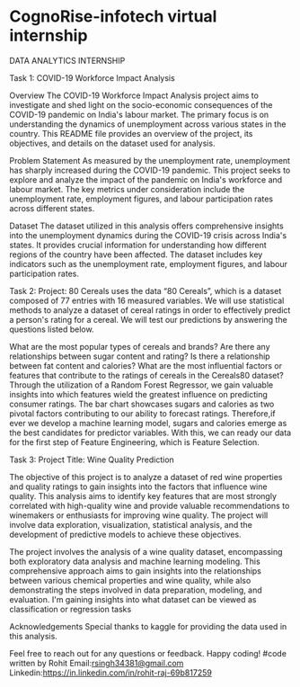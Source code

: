 # CognoRise-infotech virtual internship
DATA ANALYTICS INTERNSHIP

Task 1: COVID-19 Workforce Impact Analysis

Overview The COVID-19 Workforce Impact Analysis project aims to investigate and shed light on the socio-economic consequences of the COVID-19 pandemic on India's labour market. The primary focus is on understanding the dynamics of unemployment across various states in the country. This README file provides an overview of the project, its objectives, and details on the dataset used for analysis.

Problem Statement As measured by the unemployment rate, unemployment has sharply increased during the COVID-19 pandemic. This project seeks to explore and analyze the impact of the pandemic on India's workforce and labour market. The key metrics under consideration include the unemployment rate, employment figures, and labour participation rates across different states.

Dataset The dataset utilized in this analysis offers comprehensive insights into the unemployment dynamics during the COVID-19 crisis across India's states. It provides crucial information for understanding how different regions of the country have been affected. The dataset includes key indicators such as the unemployment rate, employment figures, and labour participation rates.

Task 2: Project: 80 Cereals uses the data “80 Cereals”, which is a dataset composed of 77 entries with 16 measured variables. We will use statistical methods to analyze a dataset of cereal ratings in order to effectively predict a person's rating for a cereal. We will test our predictions by answering the questions listed below.

What are the most popular types of cereals and brands?
Are there any relationships between sugar content and rating?
Is there a relationship between fat content and calories?
What are the most influential factors or features that contribute to the ratings of cereals in the Cereals80 dataset?
Through the utilization of a Random Forest Regressor, we gain valuable insights into which features wield the greatest influence on predicting consumer ratings. The bar chart showcases sugars and calories as two pivotal factors contributing to our ability to forecast ratings. Therefore,if ever we develop a machine learning model, sugars and calories emerge as the best candidates for predictor variables. With this, we can ready our data for the first step of Feature Engineering, which is Feature Selection.

Task 3: Project Title: Wine Quality Prediction

The objective of this project is to analyze a dataset of red wine properties and quality ratings to gain insights into the factors that influence wine quality. This analysis aims to identify key features that are most strongly correlated with high-quality wine and provide valuable recommendations to winemakers or enthusiasts for improving wine quality. The project will involve data exploration, visualization, statistical analysis, and the development of predictive models to achieve these objectives.

The project involves the analysis of a wine quality dataset, encompassing both exploratory data analysis and machine learning modeling. This comprehensive approach aims to gain insights into the relationships between various chemical properties and wine quality, while also demonstrating the steps involved in data preparation, modeling, and evaluation. I'm gaining insights into what dataset can be viewed as classification or regression tasks

Acknowledgements Special thanks to kaggle for providing the data used in this analysis.

Feel free to reach out for any questions or feedback. Happy coding!
#code written by Rohit Email:rsingh34381@gmail.com Linkedin:https://in.linkedin.com/in/rohit-raj-69b817259
